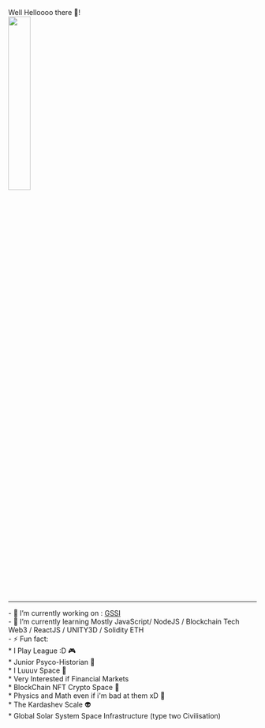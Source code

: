 <!DOCTYPE>
<html>
	<body container="fluid">
		<div class="row card">
    			<div>
				<span  style="text-align:center">Well Helloooo there 👋!</span>
				<br/>
				<img 	width="30%" 
					heigth="30%" 
					src="https://user-images.githubusercontent.com/107952919/208421355-5aec41cb-2456-4c7d-9b54-0bb6206e7f8a.jpg"/>
			</div>
			<hr/>
			<div>
				- 🔭 I’m currently working on : <a href="https://github.com/AggelosQubit/global_solar_system_infrastructure#readme">GSSI</a><br/>
				- 🌱 I’m currently learning Mostly JavaScript/ NodeJS / Blockchain Tech Web3 / ReactJS / UNITY3D / Solidity ETH<br/>
				- ⚡ Fun fact: <br/>
						* I Play League :D 🎮<br/>
						* Junior Psyco-Historian 🧙<br/>
						* I Luuuv Space  🌌<br/>
						* Very Interested if Financial Markets <br/>
						* BlockChain NFT Crypto Space 📒<br/>
						* Physics and Math even if i'm bad at them xD 🔭<br/>
						* The Kardashev Scale 👽<br/>
						* Global Solar System Space Infrastructure (type two Civilisation)<br/>
			</div>
		</div>
  	</body>
</html>

